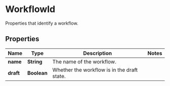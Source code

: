 

# WorkflowId

Properties that identify a workflow.

## Properties

Name | Type | Description | Notes
------------ | ------------- | ------------- | -------------
**name** | **String** | The name of the workflow. | 
**draft** | **Boolean** | Whether the workflow is in the draft state. | 



